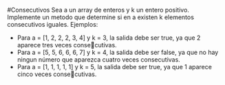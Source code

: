 #Consecutivos
Sea a un array de enteros y k un entero positivo. Implemente un metodo que determine si en a existen k elementos consecutivos iguales.
Ejemplos:
- Para a = [1, 2, 2, 2, 3, 4] y k = 3, la salida debe ser true, ya que 2 aparece tres veces consecutivas.
- Para a = [5, 5, 6, 6, 6, 7] y k = 4, la salida debe ser false, ya que no hay ningun número que aparezca cuatro veces consecutivas.
- Para a = [1, 1, 1, 1, 1] y k = 5, la salida debe ser true, ya que 1 aparece cinco veces consecutivas.
